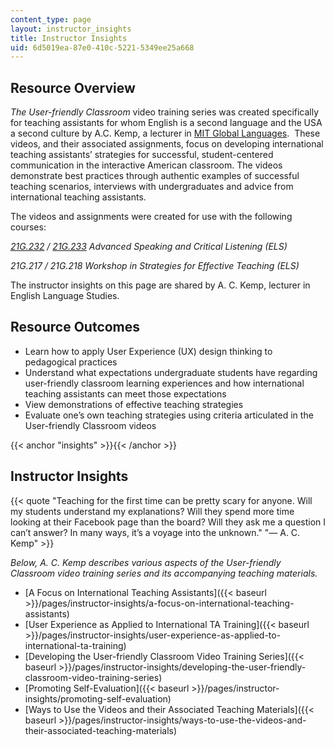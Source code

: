 ```yaml
---
content_type: page
layout: instructor_insights
title: Instructor Insights
uid: 6d5019ea-87e0-410c-5221-5349ee25a668
---
```


Resource Overview
-----------------

_The User-friendly Classroom_ video training series was created specifically for teaching assistants for whom English is a second language and the USA a second culture by A.C. Kemp, a lecturer in [MIT Global Languages](http://mitgsl.mit.edu/).  These videos, and their associated assignments, focus on developing international teaching assistants’ strategies for successful, student-centered communication in the interactive American classroom. The videos demonstrate best practices through authentic examples of successful teaching scenarios, interviews with undergraduates and advice from international teaching assistants.

The videos and assignments were created for use with the following courses:

_[21G.232](/courses/21g-232-advanced-speaking-and-critical-listening-skills-els-spring-2007/) / [21G.233](/courses/21g-232-advanced-speaking-and-critical-listening-skills-els-spring-2007/) Advanced Speaking and Critical Listening (ELS)_

_21G.217 / 21G.218 Workshop in Strategies for Effective Teaching (ELS)_

The instructor insights on this page are shared by A. C. Kemp, lecturer in English Language Studies.

Resource Outcomes
-----------------

*   Learn how to apply User Experience (UX) design thinking to pedagogical practices
*   Understand what expectations undergraduate students have regarding user-friendly classroom learning experiences and how international teaching assistants can meet those expectations
*   View demonstrations of effective teaching strategies
*   Evaluate one’s own teaching strategies using criteria articulated in the User-friendly Classroom videos

{{< anchor "insights" >}}{{< /anchor >}}

Instructor Insights
-------------------

{{< quote "Teaching for the first time can be pretty scary for anyone. Will my students understand my explanations? Will they spend more time looking at their Facebook page than the board? Will they ask me a question I can’t answer? In many ways, it’s a voyage into the unknown." "— A. C. Kemp" >}}

_Below, A. C. Kemp describes various aspects of the User-friendly Classroom video training series and its accompanying teaching materials._

*   [A Focus on International Teaching Assistants]({{< baseurl >}}/pages/instructor-insights/a-focus-on-international-teaching-assistants)
*   [User Experience as Applied to International TA Training]({{< baseurl >}}/pages/instructor-insights/user-experience-as-applied-to-international-ta-training)
*   [Developing the User-friendly Classroom Video Training Series]({{< baseurl >}}/pages/instructor-insights/developing-the-user-friendly-classroom-video-training-series)
*   [Promoting Self-Evaluation]({{< baseurl >}}/pages/instructor-insights/promoting-self-evaluation)
*   [Ways to Use the Videos and their Associated Teaching Materials]({{< baseurl >}}/pages/instructor-insights/ways-to-use-the-videos-and-their-associated-teaching-materials)